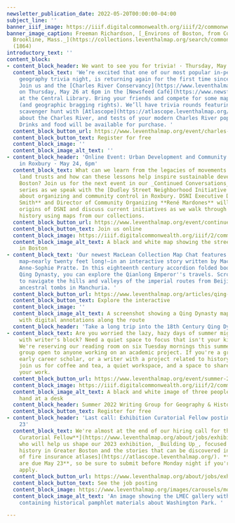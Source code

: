 ```yaml
---
newsletter_publication_date: 2022-05-20T00:00:00-04:00
subject_line: ''
banner_iiif_image: https://iiif.digitalcommonwealth.org/iiif/2/commonwealth:x059cb094/871,1746,8288,1802/full/0/default.jpg
banner_image_caption: Freeman Richardson, [_Environs of Boston, from Corey's Hill,
  Brookline, Mass._](https://collections.leventhalmap.org/search/commonwealth:x059cb08v)
  (1864)
introductory_text: ''
content_block:
- content_block_header: We want to see you for trivia! · Thursday, May 26, 6pm ET
  content_block_text: 'We’re excited that one of our most popular in-person events,
    geography trivia night, is returning again for the first time since winter 2020!
    Join us and the [Charles River Conservancy](https://www.leventhalmap.org/event/charles-river-trivia-night/#:\~:text=Charles%20River%20Conservancy)
    on Thursday, May 26 at 6pm in the [Newsfeed Café](https://www.newsfeedcafe.com/)
    at the Central Library. Bring your friends and compete for some map-related prizes
    (and geographic bragging rights). We’ll have trivia rounds featuring a historical
    scavenger hunt with [Atlascope](https://atlascope.leventhalmap.org/), questions
    about the Charles River, and tests of your modern Charles River pop culture knowledge.
    Drinks and food will be available for purchase. '
  content_block_button_url: https://www.leventhalmap.org/event/charles-river-trivia-night/
  content_block_button_text: Register for free
  content_block_image: ''
  content_block_image_alt_text: ''
- content_block_header: 'Online Event: Urban Development and Community Resilience
    in Roxbury · May 24, 6pm'
  content_block_text: What can we learn from the legacies of movements to create community
    land trusts and how can these lessons help inspire sustainable development in
    Boston? Join us for the next event in our _Continued Conversations_ exhibition
    series as we speak with the [Dudley Street Neighborhood Initiative (DSNI)](https://www.dsni.org/)
    about organizing and community control in Roxbury. DSNI Executive Director **John
    Smith** and Director of Community Organizing **René Mardones** will explain the
    origins of DSNI and discuss current initiatives as we walk through the neighborhood’s
    history using maps from our collections.
  content_block_button_url: https://www.leventhalmap.org/event/continued-conversations-urban-development-and-community-resilience/
  content_block_button_text: Join us online
  content_block_image: https://iiif.digitalcommonwealth.org/iiif/2/commonwealth:7h14cw26b/816,1408,3263,2912/full/0/default.jpg
  content_block_image_alt_text: A black and white map showing the streets of Roxbury
    in Boston
- content_block_text: 'Our newest MacLean Collection Map Chat features a colossal
    map—nearly twenty feet long!—in an interactive story written by MacLean fellow
    Anne-Sophie Pratte. In this eighteenth century accordion folded book from the
    Qing Dynasty, you can explore the Qianlong Emperor''s travels. Scroll your window
    to navigate the hills and valleys of the imperial routes from Beijing to the Qing
    ancestral tombs in Manchuria. '
  content_block_button_url: https://www.leventhalmap.org/articles/qing-dynasty-route/
  content_block_button_text: Explore the interactive
  content_block_image: ''
  content_block_image_alt_text: A screenshot showing a Qing Dynasty map from 1778
    with digital annotations along the route
  content_block_header: 'Take a long trip into the 18th Century Qing Dynasty '
- content_block_text: Are you worried the lazy, hazy days of summer might leave you
    with writer's block? Need a quiet space to focus that isn't your kitchen table?
    We're reserving our reading room on six Tuesday mornings this summer for a writer's
    group open to anyone working on an academic project. If you're a graduate student,
    early career scholar, or a writer with a project related to history and geography,
    join us for coffee and tea, a quiet workspace, and a space to share progress on
    your work.
  content_block_button_url: https://www.leventhalmap.org/event/summer-2022-writing-group/
  content_block_image: https://iiif.digitalcommonwealth.org/iiif/2/commonwealth:8c97m655v/130,515,4613,2289/,1200/0/default.jpg
  content_block_image_alt_text: A black and white image of three people writing by
    hand at a desk
  content_block_header: Summer 2022 Writing Group for Geography & History
  content_block_button_text: Register for free
- content_block_header: 'Last call: Exhibition Curatorial Fellow posting closes May
    23'
  content_block_text: We're almost at the end of our hiring call for the [**Exhibition
    Curatorial Fellow**](https://www.leventhalmap.org/about/jobs/exhibition-curatorial-fellow/)
    who will help us shape our 2023 exhibition, _Building Up_, focused on local-scale
    history in Greater Boston and the stories that can be discovered in our [collection
    of fire insurance atlases](https://atlascope.leventhalmap.org/). **Applications
    are due May 23**, so be sure to submit before Monday night if you're looking to
    apply.
  content_block_button_url: https://www.leventhalmap.org/about/jobs/exhibition-curatorial-fellow/
  content_block_button_text: See the job posting
  content_block_image: https://www.leventhalmap.org/images/carousels/molic_gallery02.jpg
  content_block_image_alt_text: 'An image showing the LMEC gallery with a glass case
    containing historical pamphlet materials about Washington Park. '

---
```

